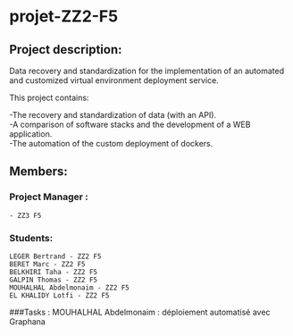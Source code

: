 # projet-ZZ2-F5
## Project description: 
  Data recovery and standardization for the implementation of an automated and customized virtual environment deployment service. 

This project contains:   

  -The recovery and standardization of data (with an API).  
  -A comparison of software stacks and the development of a WEB application.  
  -The automation of the custom deployment of dockers.  

## Members:
  ### Project Manager :
    - ZZ3 F5
  ### Students: 
    LEGER Bertrand - ZZ2 F5  
    BERET Marc - ZZ2 F5  
    BELKHIRI Taha - ZZ2 F5  
    GALPIN Thomas - ZZ2 F5  
    MOUHALHAL Abdelmonaim - ZZ2 F5  
    EL KHALIDY Lotfi - ZZ2 F5  

###Tasks :
   MOUHALHAL Abdelmonaim : déploiement automatisé avec Graphana

 
